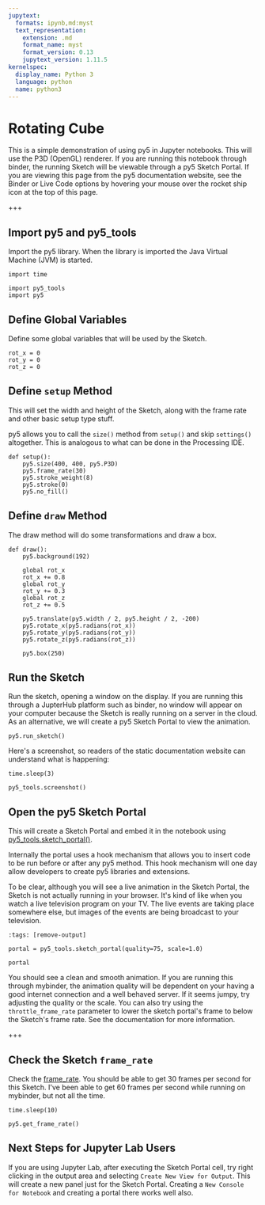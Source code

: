 ```yaml
---
jupytext:
  formats: ipynb,md:myst
  text_representation:
    extension: .md
    format_name: myst
    format_version: 0.13
    jupytext_version: 1.11.5
kernelspec:
  display_name: Python 3
  language: python
  name: python3
---
```


# Rotating Cube

This is a simple demonstration of using py5 in Jupyter notebooks. This will use the P3D (OpenGL) renderer. If you are running this notebook through binder, the running Sketch will be viewable through a py5 Sketch Portal. If you are viewing this page from the py5 documentation website, see the Binder or Live Code options by hovering your mouse over the rocket ship icon at the top of this page.

+++

## Import py5 and py5_tools

Import the py5 library. When the library is imported the Java Virtual Machine (JVM) is started.

```{code-cell} ipython3
import time

import py5_tools
import py5
```

## Define Global Variables

Define some global variables that will be used by the Sketch.

```{code-cell} ipython3
rot_x = 0
rot_y = 0
rot_z = 0
```

## Define `setup` Method

This will set the width and height of the Sketch, along with the frame rate and other basic setup type stuff.

py5 allows you to call the `size()` method from `setup()` and skip `settings()` altogether. This is analogous to what can be done in the Processing IDE.

```{code-cell} ipython3
def setup():
    py5.size(400, 400, py5.P3D)
    py5.frame_rate(30)
    py5.stroke_weight(8)
    py5.stroke(0)
    py5.no_fill()
```

## Define `draw` Method

The draw method will do some transformations and draw a box.

```{code-cell} ipython3
def draw():
    py5.background(192)

    global rot_x
    rot_x += 0.8
    global rot_y
    rot_y += 0.3
    global rot_z
    rot_z += 0.5

    py5.translate(py5.width / 2, py5.height / 2, -200)
    py5.rotate_x(py5.radians(rot_x))
    py5.rotate_y(py5.radians(rot_y))
    py5.rotate_z(py5.radians(rot_z))

    py5.box(250)
```

## Run the Sketch

Run the sketch, opening a window on the display. If you are running this through a JupterHub platform such as binder, no window will appear on your computer because the Sketch is really running on a server in the cloud. As an alternative, we will create a py5 Sketch Portal to view the animation.

```{code-cell} ipython3
py5.run_sketch()
```

Here's a screenshot, so readers of the static documentation website can understand what is happening:

```{code-cell} ipython3
time.sleep(3)

py5_tools.screenshot()
```

## Open the py5 Sketch Portal

This will create a Sketch Portal and embed it in the notebook using [py5_tools.sketch_portal()](/reference/py5tools_sketch_portal).

Internally the portal uses a hook mechanism that allows you to insert code to be run before or after any py5 method. This hook mechanism will one day allow developers to create py5 libraries and extensions.

To be clear, although you will see a live animation in the Sketch Portal, the Sketch is not actually running in your browser. It's kind of like when you watch a live television program on your TV. The live events are taking place somewhere else, but images of the events are being broadcast to your television.

```{code-cell} ipython3
:tags: [remove-output]

portal = py5_tools.sketch_portal(quality=75, scale=1.0)

portal
```

You should see a clean and smooth animation. If you are running this through mybinder, the animation quality will be dependent on your having a good internet connection and a well behaved server. If it seems jumpy, try adjusting the quality or the scale. You can also try using the `throttle_frame_rate` parameter to lower the sketch portal's frame to below the Sketch's frame rate. See the documentation for more information.

+++

## Check the Sketch `frame_rate`

Check the [frame_rate](/reference/sketch_frame_rate). You should be able to get 30 frames per second for this Sketch. I've been able to get 60 frames per second while running on mybinder, but not all the time.

```{code-cell} ipython3
time.sleep(10)

py5.get_frame_rate()
```

## Next Steps for Jupyter Lab Users

If you are using Jupyter Lab, after executing the Sketch Portal cell, try right clicking in the output area and selecting `Create New View for Output`. This will create a new panel just for the Sketch Portal. Creating a `New Console for Notebook` and creating a portal there works well also.
